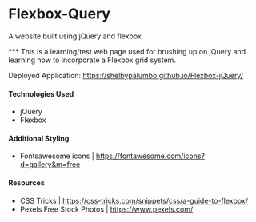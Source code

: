 # Flexbox-Query

A website built using jQuery and flexbox.

\*\*\* This is a learning/test web page used for brushing up on jQuery and learning how to incorporate a Flexbox grid system.

Deployed Application: https://shelbypalumbo.github.io/Flexbox-jQuery/

#### Technologies Used

- jQuery
- Flexbox

#### Additional Styling

- Fontsawesome icons | https://fontawesome.com/icons?d=gallery&m=free

#### Resources

- CSS Tricks | https://css-tricks.com/snippets/css/a-guide-to-flexbox/
- Pexels Free Stock Photos | https://www.pexels.com/
